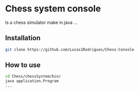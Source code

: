 # Chess system console

Is a chess simulator make in java 
...
## Installation
```bash
git clone https://github.com/Lucas1Rodrigues/Chess-Console
```

## How to use

```bash
cd Chess/chessSystem/bin/  
java application.Program
...



